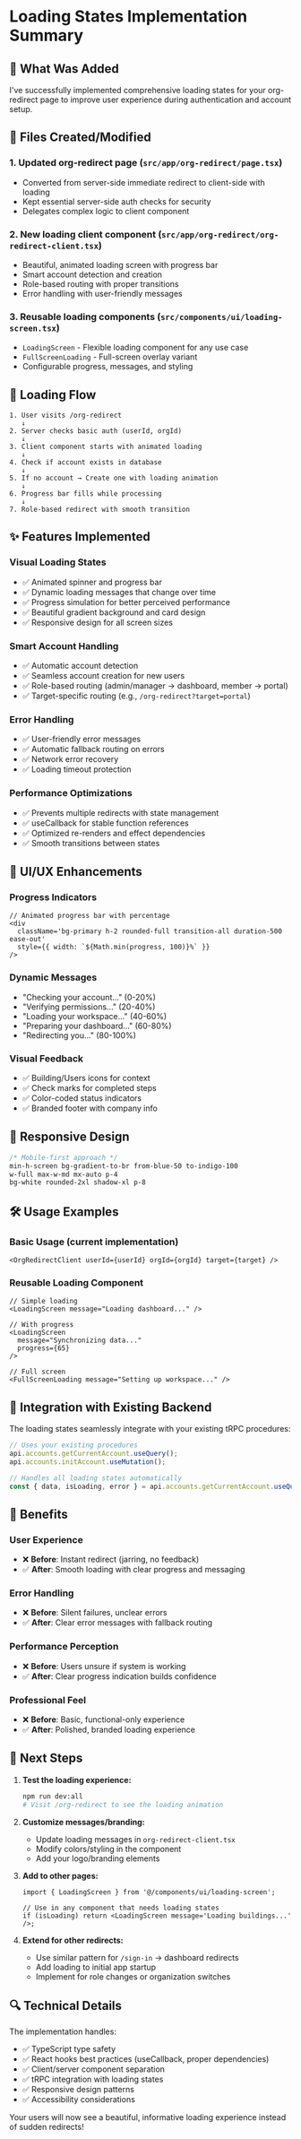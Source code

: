 # Loading States Implementation Summary

## 🎯 **What Was Added**

I've successfully implemented comprehensive loading states for your org-redirect page to improve user experience during authentication and account setup.

## 📁 **Files Created/Modified**

### 1. **Updated org-redirect page** (`src/app/org-redirect/page.tsx`)

- Converted from server-side immediate redirect to client-side with loading
- Kept essential server-side auth checks for security
- Delegates complex logic to client component

### 2. **New loading client component** (`src/app/org-redirect/org-redirect-client.tsx`)

- Beautiful, animated loading screen with progress bar
- Smart account detection and creation
- Role-based routing with proper transitions
- Error handling with user-friendly messages

### 3. **Reusable loading components** (`src/components/ui/loading-screen.tsx`)

- `LoadingScreen` - Flexible loading component for any use case
- `FullScreenLoading` - Full-screen overlay variant
- Configurable progress, messages, and styling

## 🔄 **Loading Flow**

```
1. User visits /org-redirect
   ↓
2. Server checks basic auth (userId, orgId)
   ↓
3. Client component starts with animated loading
   ↓
4. Check if account exists in database
   ↓
5. If no account → Create one with loading animation
   ↓
6. Progress bar fills while processing
   ↓
7. Role-based redirect with smooth transition
```

## ✨ **Features Implemented**

### **Visual Loading States**

- ✅ Animated spinner and progress bar
- ✅ Dynamic loading messages that change over time
- ✅ Progress simulation for better perceived performance
- ✅ Beautiful gradient background and card design
- ✅ Responsive design for all screen sizes

### **Smart Account Handling**

- ✅ Automatic account detection
- ✅ Seamless account creation for new users
- ✅ Role-based routing (admin/manager → dashboard, member → portal)
- ✅ Target-specific routing (e.g., `/org-redirect?target=portal`)

### **Error Handling**

- ✅ User-friendly error messages
- ✅ Automatic fallback routing on errors
- ✅ Network error recovery
- ✅ Loading timeout protection

### **Performance Optimizations**

- ✅ Prevents multiple redirects with state management
- ✅ useCallback for stable function references
- ✅ Optimized re-renders and effect dependencies
- ✅ Smooth transitions between states

## 🎨 **UI/UX Enhancements**

### **Progress Indicators**

```tsx
// Animated progress bar with percentage
<div
  className='bg-primary h-2 rounded-full transition-all duration-500 ease-out'
  style={{ width: `${Math.min(progress, 100)}%` }}
/>
```

### **Dynamic Messages**

- "Checking your account..." (0-20%)
- "Verifying permissions..." (20-40%)
- "Loading your workspace..." (40-60%)
- "Preparing your dashboard..." (60-80%)
- "Redirecting you..." (80-100%)

### **Visual Feedback**

- ✅ Building/Users icons for context
- ✅ Check marks for completed steps
- ✅ Color-coded status indicators
- ✅ Branded footer with company info

## 📱 **Responsive Design**

```css
/* Mobile-first approach */
min-h-screen bg-gradient-to-br from-blue-50 to-indigo-100
w-full max-w-md mx-auto p-4
bg-white rounded-2xl shadow-xl p-8
```

## 🛠️ **Usage Examples**

### **Basic Usage (current implementation)**

```tsx
<OrgRedirectClient userId={userId} orgId={orgId} target={target} />
```

### **Reusable Loading Component**

```tsx
// Simple loading
<LoadingScreen message="Loading dashboard..." />

// With progress
<LoadingScreen
  message="Synchronizing data..."
  progress={65}
/>

// Full screen
<FullScreenLoading message="Setting up workspace..." />
```

## 🔧 **Integration with Existing Backend**

The loading states seamlessly integrate with your existing tRPC procedures:

```typescript
// Uses your existing procedures
api.accounts.getCurrentAccount.useQuery();
api.accounts.initAccount.useMutation();

// Handles all loading states automatically
const { data, isLoading, error } = api.accounts.getCurrentAccount.useQuery();
```

## 🚀 **Benefits**

### **User Experience**

- ❌ **Before**: Instant redirect (jarring, no feedback)
- ✅ **After**: Smooth loading with clear progress and messaging

### **Error Handling**

- ❌ **Before**: Silent failures, unclear errors
- ✅ **After**: Clear error messages with fallback routing

### **Performance Perception**

- ❌ **Before**: Users unsure if system is working
- ✅ **After**: Clear progress indication builds confidence

### **Professional Feel**

- ❌ **Before**: Basic, functional-only experience
- ✅ **After**: Polished, branded loading experience

## 🎯 **Next Steps**

1. **Test the loading experience:**

   ```bash
   npm run dev:all
   # Visit /org-redirect to see the loading animation
   ```

2. **Customize messages/branding:**

   - Update loading messages in `org-redirect-client.tsx`
   - Modify colors/styling in the component
   - Add your logo/branding elements

3. **Add to other pages:**

   ```tsx
   import { LoadingScreen } from '@/components/ui/loading-screen';

   // Use in any component that needs loading states
   if (isLoading) return <LoadingScreen message='Loading buildings...' />;
   ```

4. **Extend for other redirects:**
   - Use similar pattern for `/sign-in` → dashboard redirects
   - Add loading to initial app startup
   - Implement for role changes or organization switches

## 🔍 **Technical Details**

The implementation handles:

- ✅ TypeScript type safety
- ✅ React hooks best practices (useCallback, proper dependencies)
- ✅ Client/server component separation
- ✅ tRPC integration with loading states
- ✅ Responsive design patterns
- ✅ Accessibility considerations

Your users will now see a beautiful, informative loading experience instead of sudden redirects!
